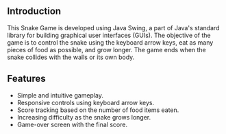 ## Introduction

This Snake Game is developed using Java Swing, a part of Java's standard library for building graphical user interfaces (GUIs).
The objective of the game is to control the snake using the keyboard arrow keys, eat as many pieces of food as possible, and grow longer. 
The game ends when the snake collides with the walls or its own body.

## Features

- Simple and intuitive gameplay.
- Responsive controls using keyboard arrow keys.
- Score tracking based on the number of food items eaten.
- Increasing difficulty as the snake grows longer.
- Game-over screen with the final score.
